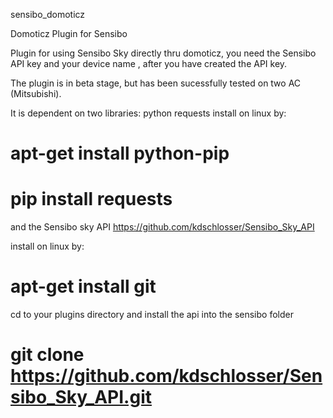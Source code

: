 sensibo_domoticz

Domoticz Plugin for Sensibo

Plugin for using Sensibo Sky directly thru domoticz, you need the Sensibo API key and your device name , after you have created the API key.

The plugin is in beta stage, but has been sucessfully tested on two AC (Mitsubishi).

It is dependent on two libraries: python requests install on linux by:
# apt-get install python-pip
# pip install requests

and the Sensibo sky API https://github.com/kdschlosser/Sensibo_Sky_API

install on linux by:
# apt-get install git

cd to your plugins directory and install the api into the sensibo folder
# git clone https://github.com/kdschlosser/Sensibo_Sky_API.git
